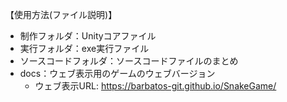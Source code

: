 【使用方法(ファイル説明)】
- 制作フォルダ：Unityコアファイル
- 実行フォルダ：exe実行ファイル
- ソースコードフォルダ：ソースコードファイルのまとめ
- docs：ウェブ表示用のゲームのウェブバージョン
  - ウェブ表示URL: https://barbatos-git.github.io/SnakeGame/
